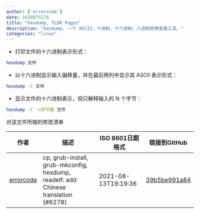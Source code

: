 ```yaml
---
author: ['errorcode']
date: 1628875176
title: "hexdump, TLDR Pages"
description: "hexdump, 一个 ASCII，十进制，十六进制，八进制转换查看工具。"
categories: "linux"
---
```

- 打印文件的十六进制表示形式：

```bash
hexdump 文件
```

- 以十六进制显示输入偏移量，并在最后两列中显示其 ASCII 表示形式：

```bash
hexdump -C 文件
```

- 显示文件的十六进制表示，但只解释输入的 N 个字节：

```bash
hexdump -C -n字节数 文件
```
对该文件所做的修改清单


作者 | 描述 | ISO 8601日期格式 | 链接到GitHub
------|-----|-----|-----
[errorcode](mailto:errorcode7@qq.com) | cp, grub-install, grub-mkconfig, hexdump, readelf: add Chinese translation (#6278) | 2021-08-13T19:19:36 | [39b5be991a84](https://github.com/tldr-pages/tldr/commit/39b5be991a84323b8fa746ce688cf044240b9752)

